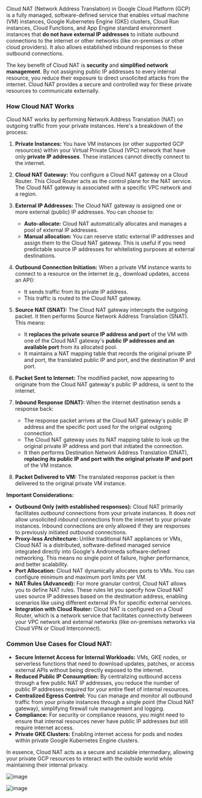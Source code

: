 Cloud NAT (Network Address Translation) in Google Cloud Platform (GCP) is a fully managed, software-defined service that enables virtual machine (VM) instances, Google Kubernetes Engine (GKE) clusters, Cloud Run instances, Cloud Functions, and App Engine standard environment instances that **do not have external IP addresses** to initiate outbound connections to the internet or other networks (like on-premises or other cloud providers). It also allows established inbound responses to these outbound connections.

The key benefit of Cloud NAT is **security** and **simplified network management**. By not assigning public IP addresses to every internal resource, you reduce their exposure to direct unsolicited attacks from the internet. Cloud NAT provides a secure and controlled way for these private resources to communicate externally.

### How Cloud NAT Works

Cloud NAT works by performing Network Address Translation (NAT) on outgoing traffic from your private instances. Here's a breakdown of the process:

1.  **Private Instances:** You have VM instances (or other supported GCP resources) within your Virtual Private Cloud (VPC) network that have only **private IP addresses**. These instances cannot directly connect to the internet.

2.  **Cloud NAT Gateway:** You configure a Cloud NAT gateway on a Cloud Router. This Cloud Router acts as the control plane for the NAT service. The Cloud NAT gateway is associated with a specific VPC network and a region.

3.  **External IP Addresses:** The Cloud NAT gateway is assigned one or more external (public) IP addresses. You can choose to:
    * **Auto-allocate:** Cloud NAT automatically allocates and manages a pool of external IP addresses.
    * **Manual allocation:** You can reserve static external IP addresses and assign them to the Cloud NAT gateway. This is useful if you need predictable source IP addresses for whitelisting purposes at external destinations.

4.  **Outbound Connection Initiation:** When a private VM instance wants to connect to a resource on the internet (e.g., download updates, access an API):
    * It sends traffic from its private IP address.
    * This traffic is routed to the Cloud NAT gateway.

5.  **Source NAT (SNAT):** The Cloud NAT gateway intercepts the outgoing packet. It then performs Source Network Address Translation (SNAT). This means:
    * It **replaces the private source IP address and port** of the VM with one of the Cloud NAT gateway's **public IP addresses and an available port** from its allocated pool.
    * It maintains a NAT mapping table that records the original private IP and port, the translated public IP and port, and the destination IP and port.

6.  **Packet Sent to Internet:** The modified packet, now appearing to originate from the Cloud NAT gateway's public IP address, is sent to the internet.

7.  **Inbound Response (DNAT):** When the internet destination sends a response back:
    * The response packet arrives at the Cloud NAT gateway's public IP address and the specific port used for the original outgoing connection.
    * The Cloud NAT gateway uses its NAT mapping table to look up the original private IP address and port that initiated the connection.
    * It then performs Destination Network Address Translation (DNAT), **replacing its public IP and port with the original private IP and port** of the VM instance.

8.  **Packet Delivered to VM:** The translated response packet is then delivered to the original private VM instance.

**Important Considerations:**

* **Outbound Only (with established responses):** Cloud NAT primarily facilitates *outbound* connections from your private instances. It does *not* allow unsolicited *inbound* connections from the internet to your private instances. Inbound connections are only allowed if they are responses to previously initiated outbound connections.
* **Proxy-less Architecture:** Unlike traditional NAT appliances or VMs, Cloud NAT is a distributed, software-defined managed service integrated directly into Google's Andromeda software-defined networking. This means no single point of failure, higher performance, and better scalability.
* **Port Allocation:** Cloud NAT dynamically allocates ports to VMs. You can configure minimum and maximum port limits per VM.
* **NAT Rules (Advanced):** For more granular control, Cloud NAT allows you to define NAT rules. These rules let you specify how Cloud NAT uses source IP addresses based on the destination address, enabling scenarios like using different external IPs for specific external services.
* **Integration with Cloud Router:** Cloud NAT is configured on a Cloud Router, which is a network service that facilitates connectivity between your VPC network and external networks (like on-premises networks via Cloud VPN or Cloud Interconnect).

### Common Use Cases for Cloud NAT:

* **Secure Internet Access for Internal Workloads:** VMs, GKE nodes, or serverless functions that need to download updates, patches, or access external APIs without being directly exposed to the internet.
* **Reduced Public IP Consumption:** By centralizing outbound access through a few public NAT IP addresses, you reduce the number of public IP addresses required for your entire fleet of internal resources.
* **Centralized Egress Control:** You can manage and monitor all outbound traffic from your private instances through a single point (the Cloud NAT gateway), simplifying firewall rule management and logging.
* **Compliance:** For security or compliance reasons, you might need to ensure that internal resources never have public IP addresses but still require internet access.
* **Private GKE Clusters:** Enabling internet access for pods and nodes within private Google Kubernetes Engine clusters.

In essence, Cloud NAT acts as a secure and scalable intermediary, allowing your private GCP resources to interact with the outside world while maintaining their internal privacy.



![image](https://github.com/user-attachments/assets/e52376d2-c864-4b56-9804-ab0aad1992f9)


![image](https://github.com/user-attachments/assets/7fcc68d1-446b-4e5e-9cad-6f4602c49c40)



